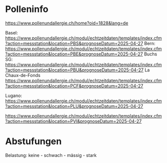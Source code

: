 
# Polleninfo

https://www.pollenundallergie.ch/home?oid=1828&lang=de

Basel:
https://www.pollenundallergie.ch/modul/echtzeitdaten/templates/index.cfm?action=messstation&location=PBS&prognoseDatum=2025-04-27
Bern:
https://www.pollenundallergie.ch/modul/echtzeitdaten/templates/index.cfm?action=messstation&location=PBE&prognoseDatum=2025-04-27
Buchs SG:
https://www.pollenundallergie.ch/modul/echtzeitdaten/templates/index.cfm?action=messstation&location=PBU&prognoseDatum=2025-04-27
La Chaux-de-Fonds
https://www.pollenundallergie.ch/modul/echtzeitdaten/templates/index.cfm?action=messstation&location=PCF&prognoseDatum=2025-04-27

Lugano:
https://www.pollenundallergie.ch/modul/echtzeitdaten/templates/index.cfm?action=messstation&location=PLU&prognoseDatum=2025-04-27

https://www.pollenundallergie.ch/modul/echtzeitdaten/templates/index.cfm?action=messstation&location=PVI&prognoseDatum=2025-04-27

# Abstufungen

Belastung: keine - schwach - mässig - stark


